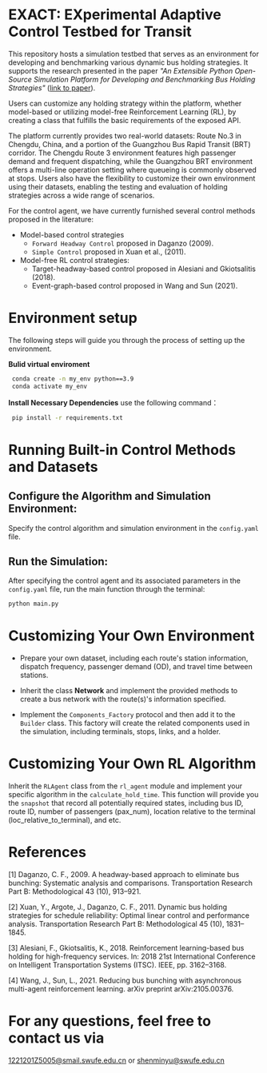 # EXACT: EXperimental Adaptive Control Testbed for Transit

This repository hosts a simulation testbed that serves as an environment for developing and benchmarking various dynamic bus holding strategies. It supports the research presented in the paper *"An Extensible Python Open-Source Simulation Platform for Developing and Benchmarking Bus Holding Strategies"* ([link to paper](https://ieeexplore.ieee.org/document/10720165)).

Users can customize any holding strategy within the platform, whether model-based or utilizing model-free Reinforcement Learning (RL), by creating a class that fulfills the basic requirements of the exposed API.

The platform currently provides two real-world datasets: Route No.3 in Chengdu, China, and a portion of the Guangzhou Bus Rapid Transit (BRT) corridor. The Chengdu Route 3 environment features high passenger demand and frequent dispatching, while the Guangzhou BRT environment offers a multi-line operation setting where queueing is commonly observed at stops. Users also have the flexibility to customize their own environment using their datasets, enabling the testing and evaluation of holding strategies across a wide range of scenarios.

For the control agent, we have currently furnished several control methods proposed in the literature:

- Model-based control strategies
  - `Forward Headway Control` proposed in Daganzo (2009).
  - `Simple Control` proposed in Xuan et al., (2011).
- Model-free RL control strategies:
  - Target-headway-based control proposed in Alesiani and Gkiotsalitis (2018).
  - Event-graph-based control proposed in Wang and Sun (2021).

# Environment setup

The following steps will guide you through the process of setting up the environment.

**Bulid virtual enviroment**

```bash
 conda create -n my_env python==3.9
 conda activate my_env
```

**Install Necessary Dependencies** use the following command：

```bash
 pip install -r requirements.txt
```

# Running Built-in Control Methods and Datasets

## **Configure the Algorithm and Simulation Environment**:

Specify the control algorithm and simulation environment in the `config.yaml` file.

## **Run the Simulation**:

After specifying the control agent and its associated parameters in the `config.yaml` file, run the main function through the terminal:

```bash
python main.py
```

# Customizing Your Own Environment

- Prepare your own dataset, including each route's station information, dispatch frequency, passenger demand (OD), and travel time between stations.

- Inherit the class **Network** and implement the provided methods to create a bus network with the route(s)'s information specified.

- Implement the `Components_Factory` protocol and then add it to the `Builder` class. This factory will create the related components used in the simulation, including terminals, stops, links, and a holder.

# Customizing Your Own RL Algorithm

Inherit the `RLAgent` class from the `rl_agent` module and implement your specific algorithm in the `calculate_hold_time`. This function will provide you the `snapshot` that record all potentially required states, including bus ID, route ID, number of passengers (pax_num), location relative to the terminal (loc_relative_to_terminal), and etc.

# References
[1] Daganzo, C. F., 2009. A headway-based approach to eliminate bus bunching: Systematic analysis and comparisons. Transportation Research Part B: Methodological 43 (10), 913–921.

[2] Xuan, Y., Argote, J., Daganzo, C. F., 2011. Dynamic bus holding strategies for schedule reliability: Optimal linear control and performance analysis. Transportation Research Part B: Methodological 45 (10), 1831–1845.

[3] Alesiani, F., Gkiotsalitis, K., 2018. Reinforcement learning-based bus holding for high-frequency services. In: 2018 21st International Conference on Intelligent Transportation Systems (ITSC). IEEE, pp. 3162–3168.

[4] Wang, J., Sun, L., 2021. Reducing bus bunching with asynchronous multi-agent reinforcement learning. arXiv preprint arXiv:2105.00376.

# For any questions, feel free to contact us via

[1221201Z5005@smail.swufe.edu.cn](mailto:1221201Z5005@smail.swufe.edu.cn) or [shenminyu@swufe.edu.cn](mailto:shenminyu@swufe.edu.cn)

